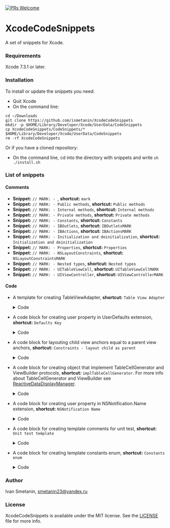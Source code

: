 [![PRs Welcome](https://img.shields.io/badge/PRs-welcome-brightgreen.svg?style=flat-square)](http://makeapullrequest.com)
# XcodeCodeSnippets
A set of snippets for Xcode.

### Requirements
Xcode 7.3.1 or later.

### Installation
To install or update the snippets you need:
  * Quit Xcode
  * On the command line:
  ```
  cd ~/Downloads
  git clone https://github.com/ismetanin/XcodeCodeSnippets
mkdir -p $HOME/Library/Developer/Xcode/UserData/CodeSnippets
cp XcodeCodeSnippets/CodeSnippets/* $HOME/Library/Developer/Xcode/UserData/CodeSnippets
rm -rf XcodeCodeSnippets
  ```
  Or if you have a cloned repository:
  * On the command line, cd into the directory with snippets and write `sh ./install.sh`

### List of snippets
#### Comments
* **Snippet:** `// MARK: - `, **shortcut:** `mark`
* **Snippet:** `// MARK: - Public methods`, **shortcut:** `Public methods`
* **Snippet:** `// MARK: - Internal methods`, **shortcut:** `Internal methods`
* **Snippet:** `// MARK: - Private methods`, **shortcut:** `Private methods`
* **Snippet:** `// MARK: - Constants`, **shortcut:** `Constants`
* **Snippet:** `// MARK: - IBOutlets`, **shortcut:** `IBOutletsMARK`
* **Snippet:** `// MARK: - IBActions`, **shortcut:** `IBActionsMARK`
* **Snippet:** `// MARK: - Initialization and deinitialization`, **shortcut:** `Initialization and deinitialization`
* **Snippet:** `// MARK: - Properties`, **shortcut:** `Properties`
* **Snippet:** `// MARK: - NSLayoutConstraints`, **shortcut:** `NSLayoutConstraintsMARK`
* **Snippet:** `// MARK: - Nested types`, **shortcut:** `Nested types`
* **Snippet:** `// MARK: - UITableViewCell`, **shortcut:** `UITableViewCellMARK`
* **Snippet:** `// MARK: - UIViewController`, **shortcut:** `UIViewControllerMARK`
#### Code
* A template for creating TableViewAdapter, **shortcut:** `Table View Adapter`
  <details>
  <summary>Code</summary>
  <br>

   ```swift
   import UIKit

   protocol <#Your#>ViewAdapterOutput {
   }

   final class <#Your#>TableViewAdapter: NSObject {

       // MARK: - Constants

       fileprivate let output: <#Your#>ViewAdapterOutput

       // MARK: - Properties

       fileprivate var items: [<#ItemsType#>]
       fileprivate (set) var tableView: UITableView {
           didSet {
               tableView.register(UINib(nibName: <#CellName#>, bundle: nil), forCellReuseIdentifier: <#CellName#>)
           }
       }

       // MARK: - Initialization and deinitialization

       init(output: <#Your#>ViewAdapterOutput) {
           self.output = output
       }

       // MARK: - Internal helpers

       func set(tableView: UITableView) {
           self.tableView = tableView
       }

       func configure(with items: <#ItemsType#>) {
           self.items = items
      }

   }


   // MARK: - UITableViewDataSource

   extension <#Your#>TableViewAdapter: UITableViewDataSource {
       func tableView(_ tableView: UITableView, numberOfRowsInSection section: Int) -> Int {
           return items.count
       }

       func tableView(_ tableView: UITableView, cellForRowAt indexPath: IndexPath) -> UITableViewCell {
           let cell = UITableViewCell()
           return cell
       }
   }


   // MARK: - UITableViewDelegate

   extension <#Your#>TableViewAdapter: UITableViewDelegate {
       func tableView(_ tableView: UITableView, didSelectRowAt indexPath: IndexPath) {
           tableView.deselectRow(at: indexPath, animated: true)
       }
   }
   ```
  </details>
* A code block for creating user property in UserDefaults extension, **shortcut:** `Defaults Key`
  <details>
  <summary>Code</summary>
  <br>

   ```swift
    var <#defaultsKey#>: <#Type#> {
        get { return <#typeof#>(forKey: #function) }
        set { set(newValue, forKey: #function) }
    }
   ```
  </details>
* A code block for layouting child view anchors equal to a parent view anchors, **shortcut:** `Constraints - layout child as parent`
  <details>
  <summary>Code</summary>
  <br>

   ```swift
    <#childView#>.translatesAutoresizingMaskIntoConstraints = false

    if #available(iOS 11.0, *) {
        NSLayoutConstraint.activate([
            <#childView#>.topAnchor.constraint(equalTo: <#parentView#>.safeAreaLayoutGuide.topAnchor, constant: 0),
            <#childView#>.bottomAnchor.constraint(equalTo: <#parentView#>.safeAreaLayoutGuide.bottomAnchor, constant: 0),
            <#childView#>.leadingAnchor.constraint(equalTo: <#parentView#>.safeAreaLayoutGuide.leadingAnchor, constant: 0),
            <#childView#>.trailingAnchor.constraint(equalTo: <#parentView#>.safeAreaLayoutGuide.trailingAnchor, constant: 0)
            ])
    } else {
        NSLayoutConstraint.activate([
            <#childView#>.topAnchor.constraint(equalTo: <#parentView#>.topAnchor, constant: 0),
            <#childView#>.bottomAnchor.constraint(equalTo: <#parentView#>.bottomAnchor, constant: 0),
            <#childView#>.leadingAnchor.constraint(equalTo: <#parentView#>.leadingAnchor, constant: 0),
            <#childView#>.trailingAnchor.constraint(equalTo: <#parentView#>.trailingAnchor, constant: 0)
            ])
    }
   ```
  </details>
* A code block for creating object that implement TableCellGenerator and ViewBuilder protocols, **shortcut:** `implTableCellGenerator`. For more info about TableCellGenerator and ViewBuilder see [ReactiveDataDisplayManager](https://github.com/LastSprint/ReactiveDataDisplayManager).
  <details>
  <summary>Code</summary>
  <br>

   ```swift
    class <#name#>Generator {

        // MARK: - Events

        <#events declarations#>

        // MARK: - Stored properties

        fileprivate let model: <#model type#>

        // MARK: - Initializers

        public init(model: <#model type#>) {
            self.model = model
        }
    }

    // MARK: - TableCellGenerator

    extension <#name#>Generator: TableCellGenerator {

        var identifier: UITableViewCell.Type {
            return <#cell type#>.self
        }

        func generate(tableView: UITableView, for indexPath: IndexPath) -> UITableViewCell {

            guard let cell = tableView.dequeueReusableCell(withIdentifier: self.identifier.nameOfClass, for: indexPath) as? <#cell type#> else { return UITableViewCell() }

            self.build(view: cell)

            return cell
        }
    }

    // MARK: - ViewBuilder

    extension <#name#>Generator: ViewBuilder {

        func build(view: <#cell type#>) {
            <#code for building cell#>
        }
    }
   ```
  </details>
  
* A code block for creating user property in NSNotification.Name extension, **shortcut:** `NSNotification Name`
  <details>
  <summary>Code</summary>
  <br>
 
   ```swift
  static let <#notificationName#> = NSNotification.Name("<#projectName#>.notifications.<#notificationName#>")
   ```
  </details>
  
* A code block for creating template comments for unit test, **shortcut:** `Unit test template`
  <details>
  <summary>Code</summary>
  <br>

   ```swift
  // given

  // when

  // then

   ```
  </details>
* A code block for creating template constants enum, **shortcut:** `Constants enum`
  <details>
  <summary>Code</summary>
  <br>

   ```swift
    // MARK: - Enums
    
    private enum Constants {
        
    }

   ```
  </details>

### Author

Ivan Smetanin, smetanin23@yandex.ru

### License

XcodeCodeSnippets is available under the MIT license. See the [LICENSE](https://github.com/ismetanin/XcodeCodeSnippets/blob/master/LICENSE) file for more info.
